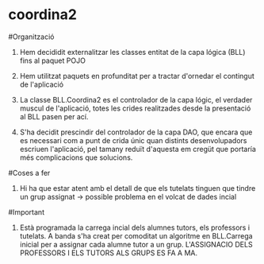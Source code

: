 # coordina2

#Organització

1) Hem decididit externalitzar les classes entitat de la capa lógica (BLL) fins al paquet POJO

2) Hem utilitzat paquets en profunditat per a tractar d'ornedar el contingut de l'aplicació

3) La classe BLL.Coordina2 es el controlador de la capa lógic, el verdader muscul de l'aplicació, totes les crides realitzades desde la presentació al BLL pasen per ací.

4) S'ha decidit prescindir del controlador de la capa DAO, que encara que es necessari com a punt de crida únic quan distints desenvolupadors escriuen l'aplicació, pel tamany reduït d'aquesta em cregüt que portaría més complicacions que solucions.

#Coses a fer

1) Hi ha que estar atent amb el detall de que els tutelats tinguen que tindre un grup assignat -> possible problema en el volcat de dades incial

#Important

1) Està programada la carrega incial dels alumnes tutors, els professors i tutelats. A banda s'ha creat per comoditat un algoritme en BLL.Carrega inicial per a assignar cada alumne tutor a un grup. L'ASSIGNACIO DELS PROFESSORS I ELS TUTORS ALS GRUPS ES FA A MA.